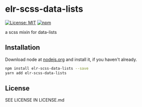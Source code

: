 # elr-scss-data-lists

[![License: MIT](https://img.shields.io/badge/License-MIT-yellow.svg)](https://opensource.org/licenses/MIT)
[![npm](https://img.shields.io/npm/dm/elr-scss-data-lists.svg?style=flat)](https://npmjs.com/package/elr-scss-data-lists)

a scss mixin for data-lists

## Installation

Download node at [nodejs.org](http://nodejs.org) and install it, if you haven't already.

```sh
npm install elr-scss-data-lists --save
yarn add elr-scss-data-lists
```

## License

SEE LICENSE IN LICENSE.md
